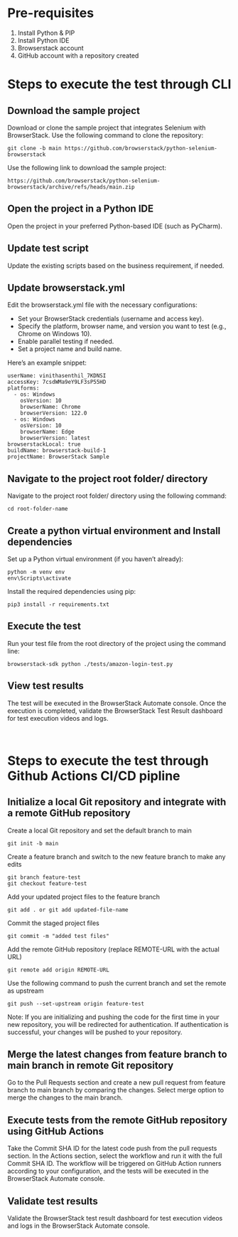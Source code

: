 # Pre-requisites
1. Install Python & PIP
2. Install Python IDE
3. Browserstack account
4. GitHub account with a repository created


# Steps to execute the test through CLI


## Download the sample project
Download or clone the sample project that integrates Selenium with BrowserStack.
Use the following command to clone the repository:
```
git clone -b main https://github.com/browserstack/python-selenium-browserstack
```
Use the following link to download the sample project:
```
https://github.com/browserstack/python-selenium-browserstack/archive/refs/heads/main.zip
```

## Open the project in a Python IDE
Open the project in your preferred Python-based IDE (such as PyCharm).

## Update test script
Update the existing scripts based on the business requirement, if needed.

## Update browserstack.yml
Edit the browserstack.yml file with the necessary configurations:
* Set your BrowserStack credentials (username and access key).
* Specify the platform, browser name, and version you want to test (e.g., Chrome on Windows 10).
* Enable parallel testing if needed.
* Set a project name and build name.
  
Here’s an example snippet:

```
userName: vinithasenthil_7KDNSI
accessKey: 7csdWMa9eY9LF3sP55HD
platforms:
  - os: Windows
    osVersion: 10
    browserName: Chrome
    browserVersion: 122.0
  - os: Windows
    osVersion: 10
    browserName: Edge
    browserVersion: latest
browserstackLocal: true
buildName: browserstack-build-1
projectName: BrowserStack Sample
```
## Navigate to the project root folder/ directory
Navigate to the project root folder/ directory using the following command:
```
cd root-folder-name
```
## Create a python virtual environment and Install dependencies
Set up a Python virtual environment (if you haven’t already):
```
python -m venv env
env\Scripts\activate
```
Install the required dependencies using pip:
```
pip3 install -r requirements.txt
```
## Execute the test
Run your test file from the root directory of the project using the command line:
```
browserstack-sdk python ./tests/amazon-login-test.py
```

## View test results
The test will be executed in the BrowserStack Automate console. Once the execution is completed, validate the BrowserStack Test Result dashboard for test execution videos and logs.

&nbsp;

# Steps to execute the test through Github Actions CI/CD pipline

## Initialize a local Git repository and integrate with a remote GitHub repository

Create a local Git repository and set the default branch to main
```
git init -b main
```
Create a feature branch and switch to the new feature branch to make any edits
```
git branch feature-test
git checkout feature-test
```
Add your updated project files to the feature branch
```
git add . or git add updated-file-name
```

Commit the staged project files
```
git commit -m "added test files"
```

Add the remote GitHub repository (replace REMOTE-URL with the actual URL)
```
git remote add origin REMOTE-URL
```
Use the following command to push the current branch and set the remote as upstream
```
git push --set-upstream origin feature-test
```
Note: If you are initializing and pushing the code for the first time in your new repository, you will be redirected for authentication. If authentication is successful, your changes will be pushed to your repository.

## Merge the latest changes from feature branch to main branch in remote Git repository
Go to the Pull Requests section and create a new pull request from feature branch to main branch by comparing the changes.
Select merge option to merge the changes to the main branch.

## Execute tests from the remote GitHub repository using GitHub Actions
Take the Commit SHA ID for the latest code push from the pull requests section.
In the Actions section, select the workflow and run it with the full Commit SHA ID.
The workflow will be triggered on GitHub Action runners according to your configuration, and the tests will be executed in the BrowserStack Automate console.


## Validate test results
Validate the BrowserStack test result dashboard for test execution videos and logs in the BrowserStack Automate console.

